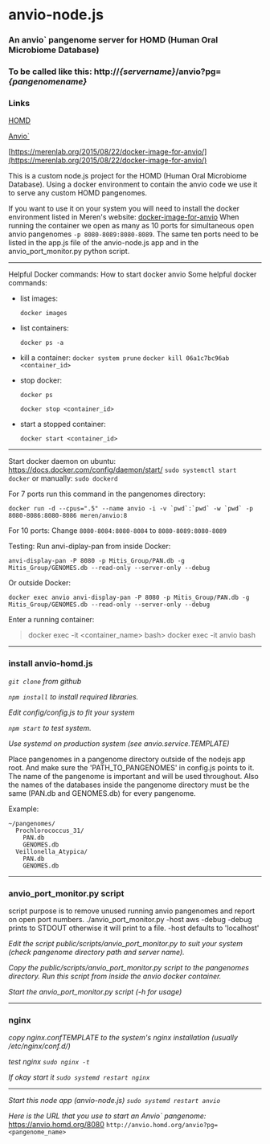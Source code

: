 # anvio-node.js

### An anvio` pangenome server for HOMD (Human Oral Microbiome Database)
### To be called like this:  http://*{servername}*/anvio?pg=*{pangenomename}*

### Links
[HOMD](https://homd.org/)

[Anvio`](https://anvio.org/)

[https://merenlab.org/2015/08/22/docker-image-for-anvio/](https://merenlab.org/2015/08/22/docker-image-for-anvio/)

This is a custom node.js project for the HOMD (Human Oral Microbiome Database). Using a docker environment
to contain the anvio code we use it to serve any custom HOMD pangenomes. 

If you want to use it on your system you will need to install the docker environment listed in Meren's website:
[docker-image-for-anvio](https://merenlab.org/2015/08/22/docker-image-for-anvio/)
When running the container we open as many as 10 ports for simultaneous open anvio pangenomes
`-p 8080-8089:8080-8089`. The same ten ports need to be listed in the app.js file of the anvio-node.js app
and in the anvio_port_monitor.py python script. 



---
Helpful Docker commands:
How to start docker anvio
 Some helpful docker commands:
 - list images:
 
      `docker images`
 - list containers:
 
     `docker ps -a`
 - kill a container:
     `docker system prune`
     `docker kill 06a1c7bc96ab <container_id>`
 - stop docker:
 
    `docker ps`
    
    `docker stop <container_id>`
 - start a stopped container:
 
    `docker start <container_id>`
---
Start docker daemon on ubuntu: https://docs.docker.com/config/daemon/start/
   `sudo systemctl start docker`
    or manually: `sudo dockerd`

For 7 ports run this command in the pangenomes directory:

 ``docker run -d --cpus=".5" --name anvio -i -v `pwd`:`pwd` -w `pwd` -p 8080-8086:8080-8086 meren/anvio:8``
 
For 10 ports: Change `8080-8084:8080-8084` to `8080-8089:8080-8089`

Testing: Run anvi-diplay-pan from inside Docker:

 ``anvi-display-pan -P 8080 -p Mitis_Group/PAN.db -g Mitis_Group/GENOMES.db --read-only --server-only --debug``

Or outside Docker:

 ``docker exec anvio anvi-display-pan -P 8080 -p Mitis_Group/PAN.db -g Mitis_Group/GENOMES.db --read-only --server-only --debug``

Enter a running container:
 >docker exec -it <container_name> bash>
 >docker exec -it anvio bash


---
### install anvio-homd.js
*`git clone` from github*

*`npm install` to install required libraries.*

*Edit config/config.js to fit your system*

*`npm start` to test system.*

*Use systemd on production system (see anvio.service.TEMPLATE)*

Place pangenomes in a pangenome directory outside of the nodejs app root. And make sure the 'PATH_TO_PANGENOMES' in config.js points to it.
  The name of the pangenome is important and will be used throughout.
  Also the names of the databases inside the pangenome directory must be the same (PAN.db and GENOMES.db) for every pangenome.


Example:
```
~/pangenomes/
  Prochlorococcus_31/
    PAN.db
    GENOMES.db
  Veillonella_Atypica/
    PAN.db
    GENOMES.db
```

---
### anvio_port_monitor.py script
script purpose is to remove unused running anvio pangenomes and report on open port numbers.
./anvio_port_monitor.py -host aws -debug
-debug prints to STDOUT otherwise it will print to a file.
-host defaults to 'localhost'

*Edit the script public/scripts/anvio_port_monitor.py to suit your system (check pangenome directory path and server name).*

*Copy the public/scripts/anvio_port_monitor.py script to the pangenomes directory. Run this script from inside the anvio docker container.*

*Start the anvio_port_monitor.py script (-h for usage)*

---
### nginx

*copy nginx.confTEMPLATE to the system's nginx installation (usually /etc/nginx/conf.d/)*

*test nginx `sudo nginx -t`*

*If okay start it `sudo systemd restart nginx`*

---
*Start this node app (anvio-node.js) `sudo systemd restart anvio`*

*Here is the URL that you use to start an Anvio` pangenome:*
https://anvio.homd.org/8080
```http://anvio.homd.org/anvio?pg=<pangenome_name>```
